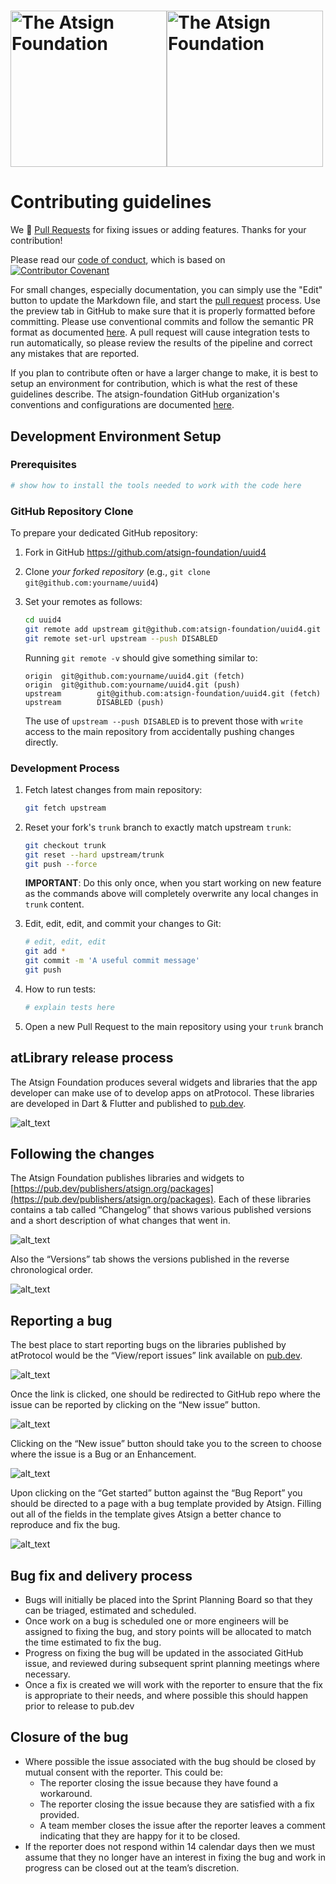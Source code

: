 <h1><a href="https://atsign.com#gh-light-mode-only"><img width=250px src="https://atsign.com/wp-content/uploads/2022/05/atsign-logo-horizontal-color2022.svg#gh-light-mode-only" alt="The Atsign Foundation"></a><a href="https://atsign.com#gh-dark-mode-only"><img width=250px src="https://atsign.com/wp-content/uploads/2023/08/atsign-logo-horizontal-reverse2022-Color.svg#gh-dark-mode-only" alt="The Atsign Foundation"></a>

# Contributing guidelines

We 💙 [Pull Requests](https://help.github.com/articles/about-pull-requests/)
for fixing issues or adding features. Thanks for your contribution!

Please read our [code of conduct](code_of_conduct.md), which is based on
[![Contributor Covenant](https://img.shields.io/badge/Contributor%20Covenant-2.0-4baaaa.svg)](code_of_conduct.md)

For small changes, especially documentation, you can simply use the "Edit" button
to update the Markdown file, and start the
[pull request](https://help.github.com/articles/about-pull-requests/) process.
Use the preview tab in GitHub to make sure that it is properly
formatted before committing. Please use conventional commits and follow the
semantic PR format as documented
[here](https://github.com/atsign-foundation/.github/blob/trunk/atGitHub.md#semantic-prs).
A pull request will cause integration tests to run automatically, so please review
the results of the pipeline and correct any mistakes that are reported.

If you plan to contribute often or have a larger change to make, it is best to
setup an environment for contribution, which is what the rest of these guidelines
describe. The atsign-foundation GitHub organization's conventions and
configurations are documented
[here](https://github.com/atsign-foundation/.github/blob/trunk/atGitHub.md).

## Development Environment Setup

### Prerequisites

``` sh
# show how to install the tools needed to work with the code here
```

### GitHub Repository Clone

To prepare your dedicated GitHub repository:

1. Fork in GitHub <https://github.com/atsign-foundation/uuid4>
2. Clone *your forked repository* (e.g., `git clone git@github.com:yourname/uuid4`)
3. Set your remotes as follows:

   ```sh
   cd uuid4
   git remote add upstream git@github.com:atsign-foundation/uuid4.git
   git remote set-url upstream --push DISABLED
   ```

   Running `git remote -v` should give something similar to:

   ```text
   origin  git@github.com:yourname/uuid4.git (fetch)
   origin  git@github.com:yourname/uuid4.git (push)
   upstream        git@github.com:atsign-foundation/uuid4.git (fetch)
   upstream        DISABLED (push)
   ```

   The use of `upstream --push DISABLED` is to prevent those
   with `write` access to the main repository from accidentally pushing changes
   directly.

### Development Process

1. Fetch latest changes from main repository:

   ```sh
   git fetch upstream
   ```

1. Reset your fork's `trunk` branch to exactly match upstream `trunk`:

   ```sh
   git checkout trunk
   git reset --hard upstream/trunk
   git push --force
   ```

   **IMPORTANT**: Do this only once, when you start working on new feature as
   the commands above will completely overwrite any local changes in `trunk` content.
1. Edit, edit, edit, and commit your changes to Git:

   ```sh
   # edit, edit, edit
   git add *
   git commit -m 'A useful commit message'
   git push
   ```

1. How to run tests:

   ``` sh
   # explain tests here
   ```

1. Open a new Pull Request to the main repository using your `trunk` branch

## atLibrary release process

The Atsign Foundation produces several widgets and libraries that the app developer
can make use of to develop apps on atProtocol. These libraries are developed in
Dart & Flutter and published to [pub.dev](https://pub.dev/publishers/atsign.org/packages).

![alt_text](images/image1.png "Version flow")

## Following the changes

The Atsign Foundation publishes libraries and widgets to
[https://pub.dev/publishers/atsign.org/packages](https://pub.dev/publishers/atsign.org/packages).
Each of these libraries contains a tab called “Changelog” that shows various
published versions and a short description of what changes that went in.

![alt_text](images/image2.png "Changelog screenshot")

Also the “Versions” tab shows the versions published in the reverse
chronological order.

![alt_text](images/image3.png "Versions screenshot")

## Reporting a bug

The best place to start reporting bugs on the libraries published by
atProtocol would be the “View/report issues” link available on
[pub.dev](https://pub.dev/publishers/atsign.org/packages).

![alt_text](images/image4.png "View/report issues highlight")

Once the link is clicked, one should be redirected to GitHub repo where the
issue can be reported by clicking on the “New issue” button.

![alt_text](images/image5.png "Issues list")

Clicking on the  “New issue” button should take you to the screen to choose
where the issue is a Bug or an Enhancement.

![alt_text](images/image6.png "Choose Bug report")

Upon clicking on the “Get started” button against the “Bug Report” you should
be directed to a page with a bug template provided by Atsign. Filling
out all of the fields in the template gives Atsign a better chance to
reproduce and fix the bug.

![alt_text](images/image7.png "Filling a Bug report")

## Bug fix and delivery process

* Bugs will initially be placed into the Sprint Planning Board so that they
  can be triaged, estimated and scheduled.
* Once work on a bug is scheduled one or more engineers will be assigned to
  fixing the bug, and story points will be allocated to match the time
  estimated to fix the bug.
* Progress on fixing the bug will be updated in the associated GitHub issue,
  and reviewed during subsequent sprint planning meetings where necessary.
* Once a fix is created we will work with the reporter to ensure that the fix
  is appropriate to their needs, and where possible this should happen prior
  to release to pub.dev

## Closure of the bug

* Where possible the issue associated with the bug should be closed by mutual
  consent with the reporter. This could be:
  * The reporter closing the issue because they have found a workaround.
  * The reporter closing the issue because they are satisfied with a fix
  provided.
  * A team member closes the issue after the reporter leaves a comment
  indicating that they are happy for it to be closed.
* If the reporter does not respond within 14 calendar days then we must assume
  that they no longer have an interest in fixing the bug and work in progress
  can be closed out at the team’s discretion.
